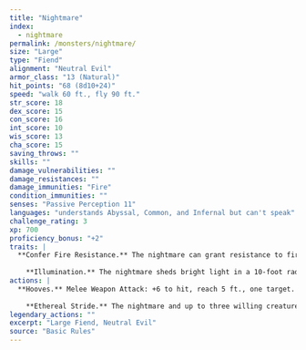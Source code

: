 ```yaml
---
title: "Nightmare"
index:
  - nightmare
permalink: /monsters/nightmare/
size: "Large"
type: "Fiend"
alignment: "Neutral Evil"
armor_class: "13 (Natural)"
hit_points: "68 (8d10+24)"
speed: "walk 60 ft., fly 90 ft."
str_score: 18
dex_score: 15
con_score: 16
int_score: 10
wis_score: 13
cha_score: 15
saving_throws: ""
skills: ""
damage_vulnerabilities: ""
damage_resistances: ""
damage_immunities: "Fire"
condition_immunities: ""
senses: "Passive Perception 11"
languages: "understands Abyssal, Common, and Infernal but can't speak"
challenge_rating: 3
xp: 700
proficiency_bonus: "+2"
traits: |
  **Confer Fire Resistance.** The nightmare can grant resistance to fire damage to anyone riding it.
    
    **Illumination.** The nightmare sheds bright light in a 10-foot radius and dim light for an additional 10 feet.
actions: |
  **Hooves.** Melee Weapon Attack: +6 to hit, reach 5 ft., one target. Hit: 13 (2d8 + 4) bludgeoning damage plus 7 (2d6) fire damage.
    
    **Ethereal Stride.** The nightmare and up to three willing creatures within 5 feet of it magically enter the Ethereal Plane from the Material Plane, or vice versa.  
legendary_actions: ""
excerpt: "Large Fiend, Neutral Evil"
source: "Basic Rules"
---
```

